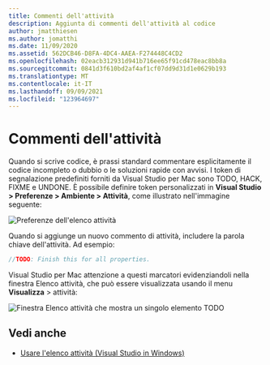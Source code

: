 ```yaml
---
title: Commenti dell'attività
description: Aggiunta di commenti dell'attività al codice
author: jmatthiesen
ms.author: jomatthi
ms.date: 11/09/2020
ms.assetid: 562DCB46-D8FA-4DC4-AAEA-F274448C4CD2
ms.openlocfilehash: 02eacb312931d941b716ee65f91cd478eac8bb8a
ms.sourcegitcommit: 0841d3f610bd2af4af1cf07dd9d31d1e0629b193
ms.translationtype: MT
ms.contentlocale: it-IT
ms.lasthandoff: 09/09/2021
ms.locfileid: "123964697"
---
```

# <a name="task-comments"></a>Commenti dell'attività

Quando si scrive codice, è prassi standard commentare esplicitamente il codice incompleto o dubbio o le soluzioni rapide con avvisi. I token di segnalazione predefiniti forniti da Visual Studio per Mac sono TODO, HACK, FIXME e UNDONE. È possibile definire token personalizzati in **Visual Studio > Preferenze > Ambiente > Attività**, come illustrato nell'immagine seguente:

![Preferenze dell'elenco attività](media/source-editor-image10.png)

Quando si aggiunge un nuovo commento di attività, includere la parola chiave dell'attività. Ad esempio:

```csharp
//TODO: Finish this for all properties.
```

Visual Studio per Mac attenzione a questi marcatori evidenziandoli nella finestra  Elenco attività, che può essere visualizzata usando il menu **Visualizza** > attività:

![Finestra Elenco attività che mostra un singolo elemento TODO](media/source-editor-image11.png)

## <a name="see-also"></a>Vedi anche

- [Usare l'elenco attività (Visual Studio in Windows)](/visualstudio/ide/using-the-task-list)